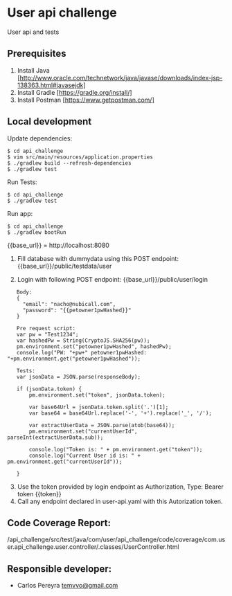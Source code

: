 # User api challenge


User api and tests 


## Prerequisites
1. Install Java [http://www.oracle.com/technetwork/java/javase/downloads/index-jsp-138363.html#javasejdk]
2. Install Gradle [https://gradle.org/install/]
3. Install Postman [https://www.getpostman.com/]


## Local development

Update dependencies: 

```
$ cd api_challenge
$ vim src/main/resources/application.properties
$ ./gradlew build --refresh-dependencies
$ ./gradlew test
```

Run Tests:
```
$ cd api_challenge
$ ./gradlew test
```

Run app:
```
$ cd api_challenge
$ ./gradlew bootRun
```
 {{base_url}} = http://localhost:8080

1. Fill database with dummydata using this POST endpoint: {{base_url}}/public/testdata/user

2. Login with following POST endpoint: {{base_url}}/public/user/login

 ```   
    Body:
    {
      "email": "nacho@nubicall.com",
      "password": "{{petowner1pwHashed}}"
    }
    
    Pre request script:
    var pw = "Test1234";
    var hashedPw = String(CryptoJS.SHA256(pw));
    pm.environment.set("petowner1pwHashed", hashedPw);
    console.log("PW: "+pw+" petowner1pwHashed: "+pm.environment.get("petowner1pwHashed"));
    
    Tests:
    var jsonData = JSON.parse(responseBody);
    
    if (jsonData.token) {
        pm.environment.set("token", jsonData.token);
        
        var base64Url = jsonData.token.split('.')[1];
        var base64 = base64Url.replace('-', '+').replace('_', '/');
    
        var extractUserData = JSON.parse(atob(base64));
        pm.environment.set("currentUserId", parseInt(extractUserData.sub));
    
        console.log("Token is: " + pm.environment.get("token"));
        console.log("Current User id is: " + pm.environment.get("currentUserId"));
    
    }
```   
3. Use the token provided by login endpoint as Authorization, Type: Bearer token {{token}}   
4. Call any endpoint declared in user-api.yaml with this Autorization token. 

## Code Coverage Report:
/api_challenge/src/test/java/com/user/api_challenge/code/coverage/com.user.api_challenge.user.controller/.classes/UserController.html

## Responsible developer:
* Carlos Pereyra <temvvo@gmail.com>
